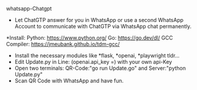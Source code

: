 whatsapp-Chatgpt

* Let ChatGTP answer for you in WhatsApp or use a second WhatsApp Account to communicate with ChatGTP via WhatsApp chat permanently.

*Install:
Python: https://www.python.org/
Go: https://go.dev/dl/
GCC Compiler: https://jmeubank.github.io/tdm-gcc/

* Install the necessary modules like *flask, *openai, *playwright tldr...
* Edit Update.py in Line: (openai.api_key =) with your own api-Key
* Open two terminals: QR-Code:"go run Update.go" and Server:"python Update.py"
* Scan QR Code with WhatsApp and have fun.


